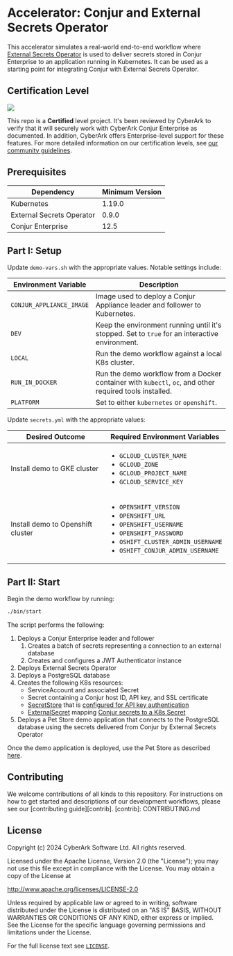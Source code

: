 # Accelerator: Conjur and External Secrets Operator

This accelerator simulates a real-world end-to-end workflow where
[External Secrets Operator](https://external-secrets.io/latest/) is used to
deliver secrets stored in Conjur Enterprise to an application running in
Kubernetes. It can be used as a starting point for integrating Conjur with
External Secrets Operator.

## Certification Level

![](https://img.shields.io/badge/Certification%20Level-Certified-28A745?link=https://github.com/cyberark/community/blob/master/Conjur/conventions/certification-levels.md)

This repo is a **Certified** level project. It's been reviewed by CyberArk to verify that it will securely
work with CyberArk Conjur Enterprise as documented. In addition, CyberArk offers Enterprise-level support for these features. For
more detailed  information on our certification levels, see [our community guidelines](https://github.com/cyberark/community/blob/master/Conjur/conventions/certification-levels.md#community).

## Prerequisites

| Dependency                | Minimum Version |
|---------------------------|-----------------|
| Kubernetes                | 1.19.0          |
| External Secrets Operator | 0.9.0           |
| Conjur Enterprise         | 12.5            |

## Part I: Setup

Update `demo-vars.sh` with the appropriate values. Notable settings include:

| Environment Variable     | Description |
|--------------------------|-------------|
| `CONJUR_APPLIANCE_IMAGE` | Image used to deploy a Conjur Appliance leader and follower to Kubernetes. |
| `DEV` | Keep the environment running until it's stopped. Set to `true` for an interactive environment. |
| `LOCAL` | Run the demo workflow against a local K8s cluster. |
| `RUN_IN_DOCKER` | Run the demo workflow from a Docker container with `kubectl`, `oc`, and other required tools installed. |
| `PLATFORM` | Set to either `kubernetes` or `openshift`. |

Update `secrets.yml` with the appropriate values:

| Desired Outcome | Required Environment Variables |
|-----------------|--------------------------------|
| Install demo to GKE cluster | <ul><li>`GCLOUD_CLUSTER_NAME`<li>`GCLOUD_ZONE`<li>`GCLOUD_PROJECT_NAME`<li>`GCLOUD_SERVICE_KEY`</ul> |
| Install demo to Openshift cluster | <ul><li>`OPENSHIFT_VERSION`<li>`OPENSHIFT_URL`<li>`OPENSHIFT_USERNAME`<li>`OPENSHIFT_PASSWORD`<li>`OSHIFT_CLUSTER_ADMIN_USERNAME`<li>`OSHIFT_CONJUR_ADMIN_USERNAME`</ul> |

## Part II: Start

Begin the demo workflow by running:

```sh
./bin/start
```

The script performs the following:
1. Deploys a Conjur Enterprise leader and follower
   1. Creates a batch of secrets representing a connection to an external database
   2. Creates and configures a JWT Authenticator instance
2. Deploys External Secrets Operator
3. Deploys a PostgreSQL database
4. Creates the following K8s resources:
   - ServiceAccount and associated Secret
   - Secret containing a Conjur host ID, API key, and SSL certificate
   - [SecretStore](https://external-secrets.io/latest/api/secretstore/)
     that is
     [configured for API key authentication](https://external-secrets.io/latest/provider/conjur/#external-secret-store-definition-with-apikey-authentication)
   - [ExternalSecret](https://external-secrets.io/latest/api/externalsecret/)
     mapping
     [Conjur secrets to a K8s Secret](https://external-secrets.io/latest/provider/conjur/#create-external-secret-definition)
5. Deploys a Pet Store demo application that connects to the PostgreSQL database
   using the secrets delivered from Conjur by External Secrets Operator

Once the demo application is deployed, use the Pet Store as described
[here](https://github.com/conjurdemos/pet-store-demo/blob/main/README.md).

## Contributing

We welcome contributions of all kinds to this repository. For instructions on how to get
started and descriptions of our development workflows, please see our [contributing
guide][contrib].
[contrib]: CONTRIBUTING.md

## License

Copyright (c) 2024 CyberArk Software Ltd. All rights reserved.

Licensed under the Apache License, Version 2.0 (the "License");
you may not use this file except in compliance with the License.
You may obtain a copy of the License at

   http://www.apache.org/licenses/LICENSE-2.0

Unless required by applicable law or agreed to in writing, software
distributed under the License is distributed on an "AS IS" BASIS,
WITHOUT WARRANTIES OR CONDITIONS OF ANY KIND, either express or implied.
See the License for the specific language governing permissions and
limitations under the License.

For the full license text see [`LICENSE`](LICENSE).
